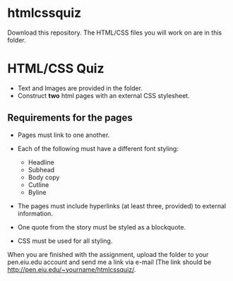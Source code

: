 # htmlcssquiz
Download this repository. The HTML/CSS files you will work on are in this folder.

# HTML/CSS Quiz
* Text and Images are provided in the folder.
* Construct **two** html pages with an external CSS stylesheet.

## Requirements for the pages

* Pages must link to one another.
* Each of the following must have a different font styling:
  * Headline
  * Subhead
  * Body copy
  * Cutline
  * Byline
 
* The pages must include hyperlinks (at least three, provided) to external information.
* One quote from the story must be styled as a blockquote.
* CSS must be used for all styling.

When you are finished with the assignment, upload the folder to your pen.eiu.edu account and send me a link via e-mail (The link should be http://pen.eiu.edu/~yourname/htmlcssquiz/.

